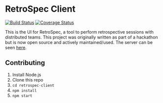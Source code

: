 # RetroSpec Client


[![Build Status](https://img.shields.io/travis/carbonblack/retrospec-client.svg)](https://travis-ci.org/carbonblack/retrospec-client)
[![Coverage Status](https://img.shields.io/coveralls/github/carbonblack/retrospec-client.svg)](https://coveralls.io/github/carbonblack/retrospec-client)


This is the UI for RetroSpec, a tool to perform retrospective sessions with distributed teams. This project was originally written as part of a hackathon but is now open source and actively maintained/used. The server can be seen [here](https://github.com/carbonblack/retrospec-server).

## Contributing

1. Install Node.js
2. Clone this repo
3. `cd retrospec-client`
4. `npm install`
5. `npm start`
